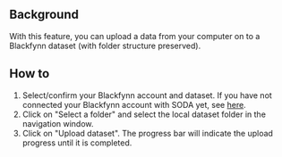 ## Background

With this feature, you can upload a data from your computer on to a Blackfynn dataset (with folder structure preserved).

## How to 

1. Select/confirm your Blackfynn account and dataset. If you have not connected your Blackfynn account with SODA yet, see [here](Connect-your-Blackfynn-account-with-SODA).
2. Click on "Select a folder" and select the local dataset folder in the navigation window.
3. Click on "Upload dataset". The progress bar will indicate the upload progress until it is completed.


